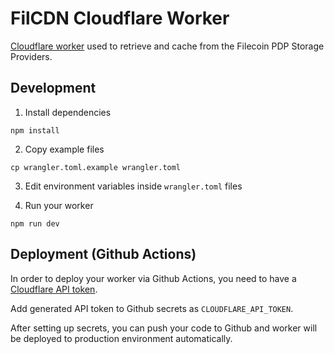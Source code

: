 # FilCDN Cloudflare Worker

[Cloudflare worker](https://developers.cloudflare.com/workers/) used to retrieve
and cache from the Filecoin PDP Storage Providers.

## Development

1. Install dependencies

```
npm install
```

2. Copy example files

```
cp wrangler.toml.example wrangler.toml
```

3. Edit environment variables inside `wrangler.toml` files

4. Run your worker

```
npm run dev
```

## Deployment (Github Actions)

In order to deploy your worker via Github Actions, you need to have a
[Cloudflare API token](https://developers.cloudflare.com/fundamentals/api/get-started/create-token/).

Add generated API token to Github secrets as `CLOUDFLARE_API_TOKEN`.

After setting up secrets, you can push your code to Github and worker will be
deployed to production environment automatically.
